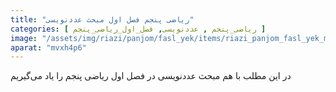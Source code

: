 ```yaml
---
title: "ریاضی پنجم فصل اول مبحث عددنویسی"
categories: [ ریاضی_پنجم , عددنویسی, فصل_اول_ریاضی_پنجم ]
image: "/assets/img/riazi/panjom/fasl_yek/items/riazi_panjom_fasl_yek_mabhas_adadnevisi.jpg"
aparat: "mvxh4p6"
---
```


در این مطلب با هم مبحث عددنویسی در فصل اول ریاضی پنجم را یاد می‌گیریم